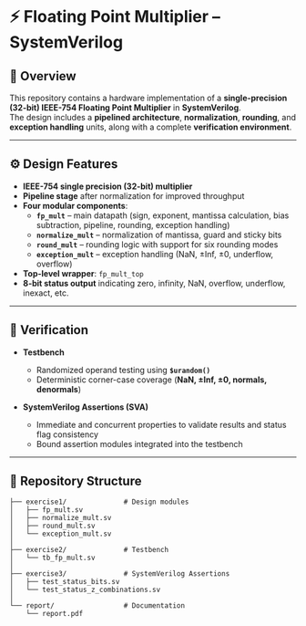 # ⚡ Floating Point Multiplier – SystemVerilog

## 📌 Overview
This repository contains a hardware implementation of a **single-precision (32-bit) IEEE-754 Floating Point Multiplier** in **SystemVerilog**.  
The design includes a **pipelined architecture**, **normalization**, **rounding**, and **exception handling** units, along with a complete **verification environment**.  

---

## ⚙️ Design Features
- **IEEE-754 single precision (32-bit) multiplier**  
- **Pipeline stage** after normalization for improved throughput  
- **Four modular components**:
  - **`fp_mult`** – main datapath (sign, exponent, mantissa calculation, bias subtraction, pipeline, rounding, exception handling)  
  - **`normalize_mult`** – normalization of mantissa, guard and sticky bits  
  - **`round_mult`** – rounding logic with support for six rounding modes  
  - **`exception_mult`** – exception handling (NaN, ±Inf, ±0, underflow, overflow)  
- **Top-level wrapper**: `fp_mult_top`  
- **8-bit status output** indicating zero, infinity, NaN, overflow, underflow, inexact, etc.  

---

## 🧪 Verification
- **Testbench**
  - Randomized operand testing using **`$urandom()`**  
  - Deterministic corner-case coverage (**NaN, ±Inf, ±0, normals, denormals**)  

- **SystemVerilog Assertions (SVA)**
  - Immediate and concurrent properties to validate results and status flag consistency  
  - Bound assertion modules integrated into the testbench  

---

## 📂 Repository Structure
```plaintext
├── exercise1/              # Design modules
│   ├── fp_mult.sv
│   ├── normalize_mult.sv
│   ├── round_mult.sv
│   └── exception_mult.sv
│
├── exercise2/              # Testbench
│   └── tb_fp_mult.sv
│
├── exercise3/              # SystemVerilog Assertions
│   ├── test_status_bits.sv
│   └── test_status_z_combinations.sv
│
└── report/                 # Documentation
    └── report.pdf
